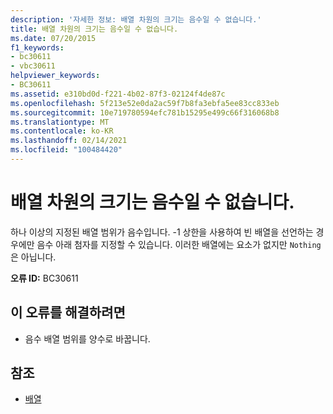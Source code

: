 ```yaml
---
description: '자세한 정보: 배열 차원의 크기는 음수일 수 없습니다.'
title: 배열 차원의 크기는 음수일 수 없습니다.
ms.date: 07/20/2015
f1_keywords:
- bc30611
- vbc30611
helpviewer_keywords:
- BC30611
ms.assetid: e310bd0d-f221-4b02-87f3-02124f4de87c
ms.openlocfilehash: 5f213e52e0da2ac59f7b8fa3ebfa5ee83cc833eb
ms.sourcegitcommit: 10e719780594efc781b15295e499c66f316068b8
ms.translationtype: MT
ms.contentlocale: ko-KR
ms.lasthandoff: 02/14/2021
ms.locfileid: "100484420"
---
```

# <a name="array-dimensions-cannot-have-a-negative-size"></a>배열 차원의 크기는 음수일 수 없습니다.

하나 이상의 지정된 배열 범위가 음수입니다. -1 상한을 사용하여 빈 배열을 선언하는 경우에만 음수 아래 첨자를 지정할 수 있습니다. 이러한 배열에는 요소가 없지만 `Nothing`은 아닙니다.  
  
 **오류 ID:** BC30611  
  
## <a name="to-correct-this-error"></a>이 오류를 해결하려면  
  
- 음수 배열 범위를 양수로 바꿉니다.  
  
## <a name="see-also"></a>참조

- [배열](../programming-guide/language-features/arrays/index.md)

